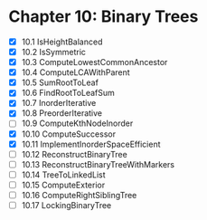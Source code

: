 # Chapter 10: Binary Trees

- [x] 10.1 IsHeightBalanced
- [x] 10.2 IsSymmetric
- [x] 10.3 ComputeLowestCommonAncestor
- [x] 10.4 ComputeLCAWithParent
- [x] 10.5 SumRootToLeaf
- [x] 10.6 FindRootToLeafSum
- [x] 10.7 InorderIterative
- [x] 10.8 PreorderIterative
- [ ] 10.9 ComputeKthNodeInorder
- [x] 10.10 ComputeSuccessor
- [x] 10.11 ImplementInorderSpaceEfficient
- [ ] 10.12 ReconstructBinaryTree
- [ ] 10.13 ReconstructBinaryTreeWithMarkers
- [ ] 10.14 TreeToLinkedList
- [ ] 10.15 ComputeExterior
- [ ] 10.16 ComputeRightSiblingTree
- [ ] 10.17 LockingBinaryTree